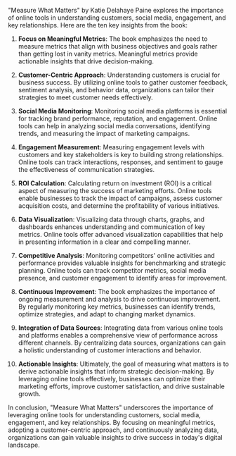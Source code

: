 "Measure What Matters" by Katie Delahaye Paine explores the importance of online tools in understanding customers, social media, engagement, and key relationships. Here are the ten key insights from the book:

1. **Focus on Meaningful Metrics**: The book emphasizes the need to measure metrics that align with business objectives and goals rather than getting lost in vanity metrics. Meaningful metrics provide actionable insights that drive decision-making.

2. **Customer-Centric Approach**: Understanding customers is crucial for business success. By utilizing online tools to gather customer feedback, sentiment analysis, and behavior data, organizations can tailor their strategies to meet customer needs effectively.

3. **Social Media Monitoring**: Monitoring social media platforms is essential for tracking brand performance, reputation, and engagement. Online tools can help in analyzing social media conversations, identifying trends, and measuring the impact of marketing campaigns.

4. **Engagement Measurement**: Measuring engagement levels with customers and key stakeholders is key to building strong relationships. Online tools can track interactions, responses, and sentiment to gauge the effectiveness of communication strategies.

5. **ROI Calculation**: Calculating return on investment (ROI) is a critical aspect of measuring the success of marketing efforts. Online tools enable businesses to track the impact of campaigns, assess customer acquisition costs, and determine the profitability of various initiatives.

6. **Data Visualization**: Visualizing data through charts, graphs, and dashboards enhances understanding and communication of key metrics. Online tools offer advanced visualization capabilities that help in presenting information in a clear and compelling manner.

7. **Competitive Analysis**: Monitoring competitors' online activities and performance provides valuable insights for benchmarking and strategic planning. Online tools can track competitor metrics, social media presence, and customer engagement to identify areas for improvement.

8. **Continuous Improvement**: The book emphasizes the importance of ongoing measurement and analysis to drive continuous improvement. By regularly monitoring key metrics, businesses can identify trends, optimize strategies, and adapt to changing market dynamics.

9. **Integration of Data Sources**: Integrating data from various online tools and platforms enables a comprehensive view of performance across different channels. By centralizing data sources, organizations can gain a holistic understanding of customer interactions and behavior.

10. **Actionable Insights**: Ultimately, the goal of measuring what matters is to derive actionable insights that inform strategic decision-making. By leveraging online tools effectively, businesses can optimize their marketing efforts, improve customer satisfaction, and drive sustainable growth.

In conclusion, "Measure What Matters" underscores the importance of leveraging online tools for understanding customers, social media, engagement, and key relationships. By focusing on meaningful metrics, adopting a customer-centric approach, and continuously analyzing data, organizations can gain valuable insights to drive success in today's digital landscape.